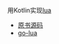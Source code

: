 用Kotlin实现[lua](https://book.douban.com/subject/30348061/)

- [原书源码](https://github.com/zxh0/luago-book) 
- [go-lua](https://github.com/zxh0/lua.go)

